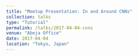 ```yaml
---
title: "Meetup Presentation: In and Around CNNs"
collection: talks
type: "Tutorial"
permalink: /talks/2017-04-04-cnns
venue: "Abeja Office"
date: 2017-04-04
location: "Tokyo, Japan"
---
```

